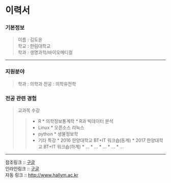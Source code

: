 이력서
==========
### 기본정보  
> 이름 : 김도윤  
> 학교 : 한림대학교  
> 학과 : 생명과학/바이오메디컬
------------------
### 지원분야
> 학과 : 의학과
> 전공 : 의학유전학


### 전공 관련 경험
> 교과목 수강
>> * R
    * 의학정보통계학
    * R과 빅데이터 분석
>> * Linux
    * 오픈소스 리눅스
>> * python
    * 생물정보학
>> * 기타 특강
    * 2016 한양대학교 BT+IT 워크숍(동계)
    * 2017 한양대학교 BT+IT 워크숍(하계)
    * ...
    * ...
    * ...
    * ...
    * ...
------------------- 
참조링크 :: [구글][1]   
인라인링크 :: [구글](http://www.google.com)  
자동 링크 :: <http://www.hallym.ac.kr>





[1]: https://www.google.com
